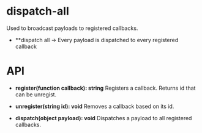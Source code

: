 # dispatch-all

Used to broadcast payloads to registered callbacks.
- **dispatch all -> Every payload is dispatched to every registered callback


# API
- **register(function callback): string**
Registers a callback. Returns id that can be unregist.

- **unregister(string id): void**
Removes a callback based on its id.

- **dispatch(object payload): void** 
Dispatches a payload to all registered callbacks.
